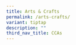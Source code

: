 ```yaml
---
title: Arts & Crafts
permalink: /arts-crafts/
variant: tiptap
description: ""
third_nav_title: CCAs
---
```

